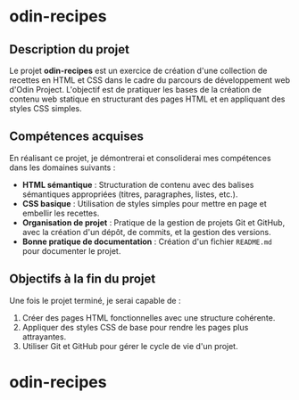 # odin-recipes

## Description du projet

Le projet **odin-recipes** est un exercice de création d'une collection de recettes en HTML et CSS dans le cadre du parcours de développement web d'Odin Project. L'objectif est de pratiquer les bases de la création de contenu web statique en structurant des pages HTML et en appliquant des styles CSS simples.

## Compétences acquises

En réalisant ce projet, je démontrerai et consoliderai mes compétences dans les domaines suivants :

- **HTML sémantique** : Structuration de contenu avec des balises sémantiques appropriées (titres, paragraphes, listes, etc.).
- **CSS basique** : Utilisation de styles simples pour mettre en page et embellir les recettes.
- **Organisation de projet** : Pratique de la gestion de projets Git et GitHub, avec la création d'un dépôt, de commits, et la gestion des versions.
- **Bonne pratique de documentation** : Création d'un fichier `README.md` pour documenter le projet.

## Objectifs à la fin du projet

Une fois le projet terminé, je serai capable de :
1. Créer des pages HTML fonctionnelles avec une structure cohérente.
2. Appliquer des styles CSS de base pour rendre les pages plus attrayantes.
3. Utiliser Git et GitHub pour gérer le cycle de vie d'un projet.
# odin-recipes
